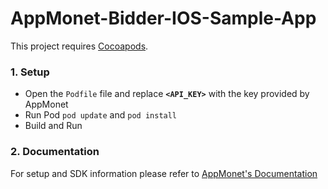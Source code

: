 # AppMonet-Bidder-IOS-Sample-App

This project requires [Cocoapods](https://cocoapods.org/). 

### 1.  Setup

- Open the `Podfile` file and replace **`<API_KEY>`** with the key provided by AppMonet
- Run Pod `pod update` and `pod install`
- Build and Run

### 2.  Documentation

For setup and SDK information please refer to [AppMonet's Documentation](https://docs.appmonet.com/docs/get-started-with-appmonet)
